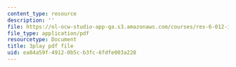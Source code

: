 ```yaml
---
content_type: resource
description: ''
file: https://ol-ocw-studio-app-qa.s3.amazonaws.com/courses/res-6-012-introduction-to-probability-spring-2018/ea84a59f49120b5cb3fc6fdfe003a228_DrBIORgOzSA.pdf
file_type: application/pdf
resourcetype: Document
title: 3play pdf file
uid: ea84a59f-4912-0b5c-b3fc-6fdfe003a228
---
```

